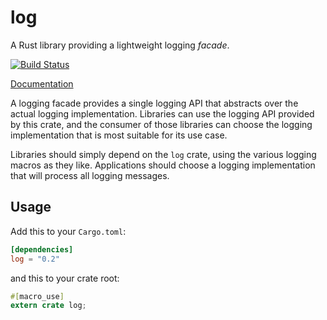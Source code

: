 log
===

A Rust library providing a lightweight logging *facade*.

[![Build Status](https://travis-ci.org/rust-lang/log.svg?branch=master)](https://travis-ci.org/rust-lang/log)

[Documentation](http://doc.rust-lang.org/log)

A logging facade provides a single logging API that abstracts over the actual
logging implementation. Libraries can use the logging API provided by this
crate, and the consumer of those libraries can choose the logging
implementation that is most suitable for its use case.

Libraries should simply depend on the `log` crate, using the various logging
macros as they like. Applications should choose a logging implementation that
will process all logging messages.

## Usage

Add this to your `Cargo.toml`:

```toml
[dependencies]
log = "0.2"
```

and this to your crate root:

```rust
#[macro_use]
extern crate log;
```
